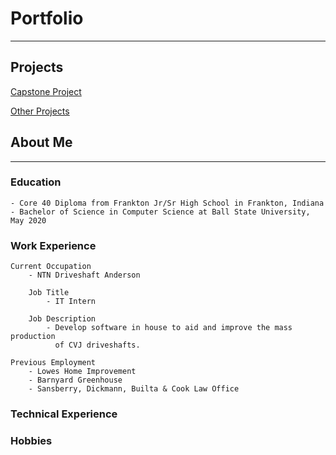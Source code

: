 # Portfolio

---

## Projects

[Capstone Project](/capstone_page)

[Other Projects](/other_projects)

## About Me

---

### Education

    - Core 40 Diploma from Frankton Jr/Sr High School in Frankton, Indiana
    - Bachelor of Science in Computer Science at Ball State University, May 2020

### Work Experience
    
    Current Occupation
        - NTN Driveshaft Anderson
        
        Job Title
            - IT Intern
        
        Job Description
            - Develop software in house to aid and improve the mass production 
              of CVJ driveshafts.
              
    Previous Employment
        - Lowes Home Improvement
        - Barnyard Greenhouse
        - Sansberry, Dickmann, Builta & Cook Law Office

### Technical Experience

### Hobbies




<br><br>

